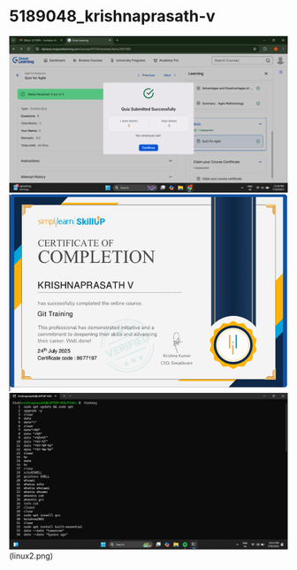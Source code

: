 # 5189048_krishnaprasath-v
![agile course](agile.png)
![git certificate](git.png)
![linux commands](linux1.png)(linux2.png)


